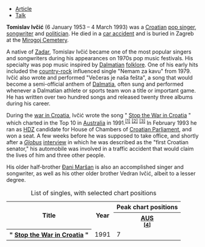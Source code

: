 - [Article](https://en.m.wikipedia.org/wiki/Tomislav_Iv%C4%8Di%C4%87)
- [Talk](https://en.m.wikipedia.org/wiki/Talk:Tomislav_Iv%C4%8Di%C4%87)

**Tomislav Ivčić** (6 January 1953 – 4 March 1993) was a [Croatian](https://en.m.wikipedia.org/wiki/Croatian_people "Croatian people") [pop singer](https://en.m.wikipedia.org/wiki/Pop_singer "Pop singer"), [songwriter](https://en.m.wikipedia.org/wiki/Songwriter "Songwriter") and [politician](https://en.m.wikipedia.org/wiki/Politician "Politician"). He died in a [car accident](https://en.m.wikipedia.org/wiki/Car_accident "Car accident") and is buried in Zagreb at the [Mirogoj Cemetery](https://en.m.wikipedia.org/wiki/Mirogoj_Cemetery "Mirogoj Cemetery").

A native of [Zadar](https://en.m.wikipedia.org/wiki/Zadar "Zadar"), Tomislav Ivčić became one of the most popular singers and songwriters during his appearances on 1970s pop music festivals. His specialty was pop music inspired by [Dalmatian](https://en.m.wikipedia.org/wiki/Dalmatia "Dalmatia") [folklore](https://en.m.wikipedia.org/wiki/Folklore "Folklore"). One of his early hits included the [country-rock](https://en.m.wikipedia.org/wiki/Country-rock "Country-rock") influenced single "Nemam za kavu" from 1979. Ivčić also wrote and performed "Večeras je naša fešta", a song that would become a semi-official anthem of [Dalmatia](https://en.m.wikipedia.org/wiki/Dalmatia "Dalmatia"), often sung and performed whenever a Dalmatian athlete or sports team won a title or important game. He has written over two hundred songs and released twenty three albums during his career.

During the [war in Croatia](https://en.m.wikipedia.org/wiki/Croatian_war_of_independence "Croatian war of independence"), Ivčić wrote the song " [Stop the War in Croatia](https://en.m.wikipedia.org/wiki/Stop_the_War_in_Croatia "Stop the War in Croatia") " which charted in the Top 10 in [Australia](https://en.m.wikipedia.org/wiki/Australia "Australia") in 1991.<sup><a href="https://en.m.wikipedia.org/wiki/#cite_note-1"><span>[</span>1<span>]</span></a></sup> <sup><a href="https://en.m.wikipedia.org/wiki/#cite_note-2"><span>[</span>2<span>]</span></a></sup> <sup><a href="https://en.m.wikipedia.org/wiki/#cite_note-3"><span>[</span>3<span>]</span></a></sup> In February 1993 he ran as [HDZ](https://en.m.wikipedia.org/wiki/HDZ "HDZ") candidate for House of Chambers of [Croatian Parliament](https://en.m.wikipedia.org/wiki/Croatian_Parliament "Croatian Parliament"), and won a seat. A few weeks before he was supposed to take office, and shortly after a *[Globus](https://en.m.wikipedia.org/wiki/Globus_\(weekly\) "Globus (weekly)")* [interview](https://en.m.wikipedia.org/wiki/Interview "Interview") in which he was described as the "first Croatian senator," his automobile was involved in a traffic accident that would claim the lives of him and three other people.

His older half-brother [Đani Maršan](https://en.m.wikipedia.org/w/index.php?title=%C4%90ani_Mar%C5%A1an&action=edit&redlink=1 "Đani Maršan (page does not exist)") is also an accomplished singer and songwriter, as well as his other older brother Vedran Ivčić, albeit to a lesser degree.

<table><caption>List of singles, with selected chart positions</caption><tbody><tr><th rowspan="2">Title</th><th rowspan="2">Year</th><th colspan="1">Peak chart positions</th></tr><tr><th><a href="https://en.m.wikipedia.org/wiki/ARIA_Charts">AUS</a><br><sup><a href="https://en.m.wikipedia.org/wiki/#cite_note-aus-4"><span>[</span>4<span>]</span></a></sup></th></tr><tr><th>" <a href="https://en.m.wikipedia.org/wiki/Stop_the_War_in_Croatia">Stop the War in Croatia</a> "</th><td>1991</td><td>7</td></tr></tbody></table>